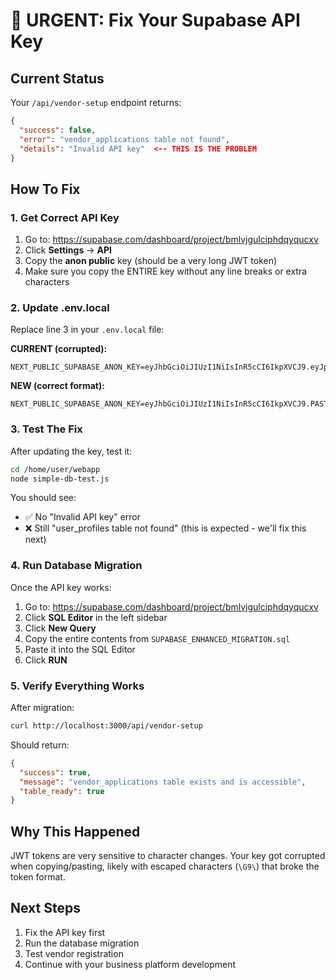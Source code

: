 # 🚨 URGENT: Fix Your Supabase API Key

## Current Status
Your `/api/vendor-setup` endpoint returns:
```json
{
  "success": false,
  "error": "vendor_applications table not found",
  "details": "Invalid API key"  <-- THIS IS THE PROBLEM
}
```

## How To Fix

### 1. Get Correct API Key
1. Go to: https://supabase.com/dashboard/project/bmlvjgulciphdqyqucxv
2. Click **Settings** → **API**
3. Copy the **anon public** key (should be a very long JWT token)
4. Make sure you copy the ENTIRE key without any line breaks or extra characters

### 2. Update .env.local
Replace line 3 in your `.env.local` file:

**CURRENT (corrupted):**
```
NEXT_PUBLIC_SUPABASE_ANON_KEY=eyJhbGciOiJIUzI1NiIsInR5cCI6IkpXVCJ9.eyJpc3MiOiJzdXBhYmFzZSIsInJlZiI6ImJtbHZqZ3VsY2lwaGRxeXF1Y3h2Iiwicm9sZSI6ImFub24iLCJpYXQiOjE3NTlcG9\184ODI5LCJleHAiOjIwNzU0NzA4Mjl9.XT4I3AkBgbxIiu7zkore1i1QHNxrB3Ofs6dWmodSqeI
```

**NEW (correct format):**
```
NEXT_PUBLIC_SUPABASE_ANON_KEY=eyJhbGciOiJIUzI1NiIsInR5cCI6IkpXVCJ9.PASTE_YOUR_CORRECT_KEY_HERE.SIGNATURE_PART
```

### 3. Test The Fix
After updating the key, test it:
```bash
cd /home/user/webapp
node simple-db-test.js
```

You should see:
- ✅ No "Invalid API key" error
- ❌ Still "user_profiles table not found" (this is expected - we'll fix this next)

### 4. Run Database Migration
Once the API key works:

1. Go to: https://supabase.com/dashboard/project/bmlvjgulciphdqyqucxv
2. Click **SQL Editor** in the left sidebar
3. Click **New Query**
4. Copy the entire contents from `SUPABASE_ENHANCED_MIGRATION.sql`
5. Paste it into the SQL Editor
6. Click **RUN**

### 5. Verify Everything Works
After migration:
```bash
curl http://localhost:3000/api/vendor-setup
```

Should return:
```json
{
  "success": true,
  "message": "vendor_applications table exists and is accessible",
  "table_ready": true
}
```

## Why This Happened
JWT tokens are very sensitive to character changes. Your key got corrupted when copying/pasting, likely with escaped characters (`\G9\`) that broke the token format.

## Next Steps
1. Fix the API key first
2. Run the database migration
3. Test vendor registration
4. Continue with your business platform development